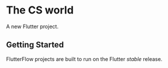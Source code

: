 # The CS world

A new Flutter project.

## Getting Started

FlutterFlow projects are built to run on the Flutter _stable_ release.
